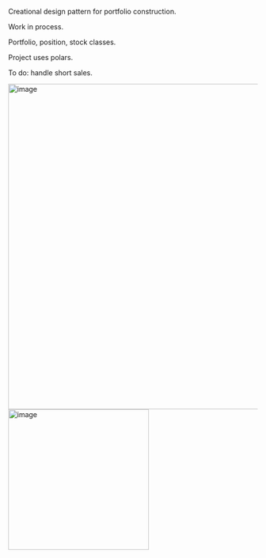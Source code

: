 Creational design pattern for portfolio construction.

Work in process.

Portfolio, position, stock classes.

Project uses polars.

To do: handle short sales.

<img width="658" alt="image" src="https://github.com/user-attachments/assets/7e2a4f5d-2b1c-4149-9b73-44fca2e27282" />


<img width="284" alt="image" src="https://github.com/user-attachments/assets/927d030e-a167-4dfd-bfde-57d050ac16d5" />

